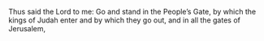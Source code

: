 Thus said the Lord to me: Go and stand in the People’s Gate, by which the kings of Judah enter and by which they go out, and in all the gates of Jerusalem,
